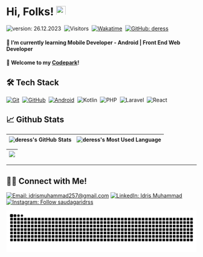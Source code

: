 # Hi, Folks! [<img src="https://media.giphy.com/media/hvRJCLFzcasrR4ia7z/giphy.gif" width="25px" height="25px">](https://deress.github.io/personal-portfolio)

![version: 26.12.2023](https://img.shields.io/badge/version-26.12.2023-informational)&nbsp;
![Visitors](https://komarev.com/ghpvc/?username=deress&style=flat&label=visitors)&nbsp;
[![Wakatime](https://wakatime.com/badge/user/86dab614-3d73-414f-ac95-9d23f118db89.svg)](https://wakatime.com/@deress)&nbsp;
[![GitHub: deress](https://img.shields.io/github/followers/deress?label=follow&style=social)](https://github.com/deress)&nbsp;

#### 🌱 I’m currently learning **Mobile Developer - Android | Front End Web Developer**

#### 🏡 Welcome to my [Codepark](https://deress.github.io/personal-portfolio)!

## 🛠 Tech Stack

[![Git](https://img.shields.io/badge/Git-%23F05033.svg?style=flat&logo=git&logoColor=white)](https://git-scm.com/)&nbsp;
[![GitHub](https://img.shields.io/badge/-GitHub-05122A?style=flat&logo=github)](https://github.com/deress/)&nbsp;
[![Android](https://img.shields.io/badge/Android-3DDC84?style=flat&logo=android&logoColor=white)](https://developers.google.com/profile/u/103666064181095934220)&nbsp;
![Kotlin](https://img.shields.io/badge/Kotlin-%230095D5.svg?style=flat&logo=kotlin&logoColor=white)&nbsp;
![PHP](https://img.shields.io/badge/PHP-777BB4?style=flat&logo=php&logoColor=white)&nbsp;
![Laravel](https://img.shields.io/badge/Laravel-FF2D20?style=flat&logo=laravel&logoColor=white)&nbsp;
![React](https://img.shields.io/badge/React-20232A?style=flat&logo=react&logoColor=61DAFB)&nbsp;


## 📈 Github Stats
  
| <img align="center" width="320px" src="https://github-readme-stats-eight-theta.vercel.app/api?username=deress&show_icons=true&hide_border=true&theme=radical&include_all_commits=true&count_private=true" alt="deress's GitHub Stats"> | <img align="center" width="295px" src="https://github-readme-stats-eight-theta.vercel.app/api/top-langs/?username=deress&langs_count=8&layout=compact&hide_border=true&theme=radical" alt="deress's Most Used Language">
| ------------- | ------------- |  

| <img width="640px" src="https://github-readme-streak-stats.herokuapp.com/?user=deress&hide_border=true&theme=radical">
| ------------- |

---

## 🤝🏻 Connect with Me!
[![Email: idrismuhammad257@gmail.com](https://img.shields.io/badge/-idrismuhammad257@gmail.com-D14836?style=flat&logo=Gmail&logoColor=white)](mailto:idrismuhammad257@gmail.com)
[![LinkedIn: Idris Muhammad](https://img.shields.io/badge/-LinkedIn-blue?style=flat&logo=Linkedin&logoColor=white&link=https://www.linkedin.com/in/idrsmhmd/)](https://www.linkedin.com/in/idrsmhmd/)&nbsp;
[![Instagram: Follow saudagaridrss](https://img.shields.io/badge/-Instagram-E4405F?style=flat&logo=Instagram&logoColor=white)](https://www.instagram.com/saudagaridrss)&nbsp;

<img align="center" src="https://github.com/deress/deress/blob/output/github-contribution-grid-snake-dark.svg" alt="Snake">

